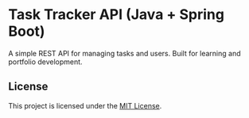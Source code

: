 # Task Tracker API (Java + Spring Boot)

A simple REST API for managing tasks and users. Built for learning and portfolio development.

## License

This project is licensed under the [MIT License](./LICENSE).